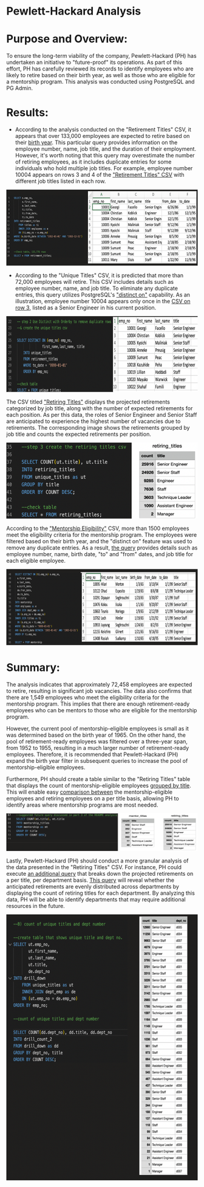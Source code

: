 # Pewlett-Hackard Analysis

# Purpose and Overview:
To ensure the long-term viability of the company, Pewlett-Hackard (PH) has undertaken an initiative to "future-proof" its operations. As part of this effort, PH has carefully reviewed its records to identify employees who are likely to retire based on their birth year, as well as those who are eligible for a mentorship program. This analysis was conducted using PostgreSQL and PG Admin.

# Results: 

* According to the analysis conducted on the "Retirement Titles" CSV, it appears that over 133,000 employees are expected to retire based on their [birth year](https://github.com/laurlen2112/Pewlett-Hackard-Analysis/blob/main/resources/del_1_retirement_code.png). This particular query provides information on the employee number, name, job title, and the duration of their employment. However, it's worth noting that this query may overestimate the number of retiring employees, as it includes duplicate entries for some individuals who hold multiple job titles. For example, employee number 10004 appears on rows 3 and 4 of the ["Retirement Titles" CSV](https://github.com/laurlen2112/Pewlett-Hackard-Analysis/blob/main/resources/retirement_titles_CSV.png) with different job titles listed in each row.

<img src ="https://github.com/laurlen2112/Pewlett-Hackard-Analysis/blob/main/resources/bullet%201.png" width = "900" height ="200"/>

* According to the "Unique Titles" CSV, it is predicted that more than 72,000 employees will retire. This CSV includes details such as employee number, name, and job title. To eliminate any duplicate entries, this query utilizes PostgreSQL's ["distinct on"](https://github.com/laurlen2112/Pewlett-Hackard-Analysis/blob/main/resources/del_%201_unique_titles_code.png) capability. As an illustration, employee number 10004 appears only once in the [CSV on row 3](https://github.com/laurlen2112/Pewlett-Hackard-Analysis/blob/main/resources/unique_titles_csv.png), listed as a Senior Engineer in his current position.

<img src ="https://github.com/laurlen2112/Pewlett-Hackard-Analysis/blob/main/resources/bullet%202.png" width = "800" height ="200"/>

The CSV titled ["Retiring Titles"](https://github.com/laurlen2112/Pewlett-Hackard-Analysis/blob/main/resources/retiring%20titles.png) displays the projected retirements categorized by job title, along with the number of expected retirements for each position. As per this data, the roles of Senior Engineer and Senior Staff are anticipated to experience the highest number of vacancies due to retirements. The corresponding image shows the retirements grouped by job title and counts the expected retirements per position.

<img src = "https://github.com/laurlen2112/Pewlett-Hackard-Analysis/blob/main/resources/bullet%203.png" width = "800" height = "200"/>

According to the ["Mentorship Eligibility"](https://github.com/laurlen2112/Pewlett-Hackard-Analysis/blob/main/resources/mentorship_elig.png) CSV, more than 1500 employees meet the eligibility criteria for the mentorship program. The employees were filtered based on their birth year, and the "distinct on" feature was used to remove any duplicate entries. As a result, [the query](https://github.com/laurlen2112/Pewlett-Hackard-Analysis/blob/main/resources/del_2_code.png) provides details such as employee number, name, birth date, "to" and "from" dates, and job title for each eligible employee.

<img src ="https://github.com/laurlen2112/Pewlett-Hackard-Analysis/blob/main/resources/bullet%204.png" width = "900" height ="200"/>


# Summary:

The analysis indicates that approximately 72,458 employees are expected to retire, resulting in significant job vacancies. The data also confirms that there are 1,549 employees who meet the eligibility criteria for the mentorship program. This implies that there are enough retirement-ready employees who can be mentors to those who are eligible for the mentorship program.

However, the current pool of mentorship-eligible employees is small as it was determined based on the birth year of 1965. On the other hand, the pool of retirement-ready employees was filtered over a three-year span, from 1952 to 1955, resulting in a much larger number of retirement-ready employees. Therefore, it is recommended that Pewlett-Hackard (PH) expand the birth year filter in subsequent queries to increase the pool of mentorship-eligible employees.

Furthermore, PH should create a table similar to the "Retiring Titles" table that displays the count of mentorship-eligible employees [grouped by title](https://github.com/laurlen2112/Pewlett-Hackard-Analysis/blob/main/resources/suggested_code.png). This will enable easy [comparison between](https://github.com/laurlen2112/Pewlett-Hackard-Analysis/blob/main/resources/mentor_vs_retire.png) the mentorship-eligible employees and retiring employees on a per title basis, allowing PH to identify areas where mentorship programs are most needed.

<img src ="https://github.com/laurlen2112/Pewlett-Hackard-Analysis/blob/main/resources/paragraph%203.png"/>

Lastly, Pewlett-Hackard (PH) should conduct a more granular analysis of the data presented in the "Retiring Titles" CSV. For instance, PH could execute [an additional query](https://github.com/laurlen2112/Pewlett-Hackard-Analysis/blob/main/resources/Screen%20Shot%202022-05-25%20at%201.06.01%20PM.png) that breaks down the projected retirements on a per title, per department basis. [This query](https://github.com/laurlen2112/Pewlett-Hackard-Analysis/blob/main/resources/drill_count.png) will reveal whether the anticipated retirements are evenly distributed across departments by displaying the count of retiring titles for each department. By analyzing this data, PH will be able to identify departments that may require additional resources in the future.

<img src ="https://github.com/laurlen2112/Pewlett-Hackard-Analysis/blob/main/resources/paragraph%204.png" width = "900" height ="700"/>
